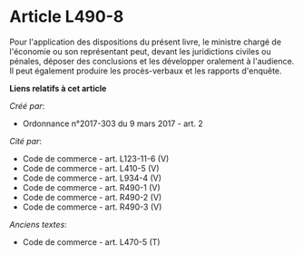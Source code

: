 # Article L490-8

Pour l'application des dispositions du présent livre, le ministre chargé de l'économie ou son représentant peut, devant les
juridictions civiles ou pénales, déposer des conclusions et les développer oralement à l'audience. Il peut également produire
les procès-verbaux et les rapports d'enquête.

**Liens relatifs à cet article**

_Créé par_:

  - Ordonnance n°2017-303 du 9 mars 2017 - art. 2

_Cité par_:

  - Code de commerce - art. L123-11-6 (V)
  - Code de commerce - art. L410-5 (V)
  - Code de commerce - art. L934-4 (V)
  - Code de commerce - art. R490-1 (V)
  - Code de commerce - art. R490-2 (V)
  - Code de commerce - art. R490-3 (V)

_Anciens textes_:

  - Code de commerce - art. L470-5 (T)
